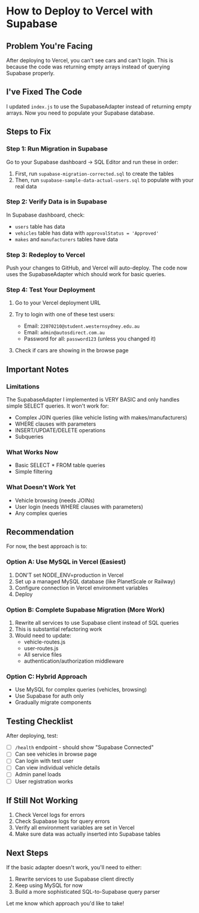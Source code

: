 # How to Deploy to Vercel with Supabase

## Problem You're Facing

After deploying to Vercel, you can't see cars and can't login. This is because the code was returning empty arrays instead of querying Supabase properly.

## I've Fixed The Code

I updated `index.js` to use the SupabaseAdapter instead of returning empty arrays. Now you need to populate your Supabase database.

## Steps to Fix

### Step 1: Run Migration in Supabase

Go to your Supabase dashboard → SQL Editor and run these in order:

1. First, run `supabase-migration-corrected.sql` to create the tables
2. Then, run `supabase-sample-data-actual-users.sql` to populate with your real data

### Step 2: Verify Data is in Supabase

In Supabase dashboard, check:
- `users` table has data
- `vehicles` table has data with `approvalStatus = 'Approved'`
- `makes` and `manufacturers` tables have data

### Step 3: Redeploy to Vercel

Push your changes to GitHub, and Vercel will auto-deploy. The code now uses the SupabaseAdapter which should work for basic queries.

### Step 4: Test Your Deployment

1. Go to your Vercel deployment URL
2. Try to login with one of these test users:
   - Email: `22070210@student.westernsydney.edu.au`
   - Email: `admin@autosdirect.com.au`
   - Password for all: `password123` (unless you changed it)

3. Check if cars are showing in the browse page

## Important Notes

### Limitations

The SupabaseAdapter I implemented is VERY BASIC and only handles simple SELECT queries. It won't work for:

- Complex JOIN queries (like vehicle listing with makes/manufacturers)
- WHERE clauses with parameters
- INSERT/UPDATE/DELETE operations
- Subqueries

### What Works Now

- Basic SELECT * FROM table queries
- Simple filtering

### What Doesn't Work Yet

- Vehicle browsing (needs JOINs)
- User login (needs WHERE clauses with parameters)
- Any complex queries

## Recommendation

For now, the best approach is to:

### Option A: Use MySQL in Vercel (Easiest)

1. DON'T set NODE_ENV=production in Vercel
2. Set up a managed MySQL database (like PlanetScale or Railway)
3. Configure connection in Vercel environment variables
4. Deploy

### Option B: Complete Supabase Migration (More Work)

1. Rewrite all services to use Supabase client instead of SQL queries
2. This is substantial refactoring work
3. Would need to update:
   - vehicle-routes.js
   - user-routes.js  
   - All service files
   - authentication/authorization middleware

### Option C: Hybrid Approach

- Use MySQL for complex queries (vehicles, browsing)
- Use Supabase for auth only
- Gradually migrate components

## Testing Checklist

After deploying, test:

- [ ] `/health` endpoint - should show "Supabase Connected"
- [ ] Can see vehicles in browse page
- [ ] Can login with test user
- [ ] Can view individual vehicle details
- [ ] Admin panel loads
- [ ] User registration works

## If Still Not Working

1. Check Vercel logs for errors
2. Check Supabase logs for query errors
3. Verify all environment variables are set in Vercel
4. Make sure data was actually inserted into Supabase tables

## Next Steps

If the basic adapter doesn't work, you'll need to either:

1. Rewrite services to use Supabase client directly
2. Keep using MySQL for now
3. Build a more sophisticated SQL-to-Supabase query parser

Let me know which approach you'd like to take!

